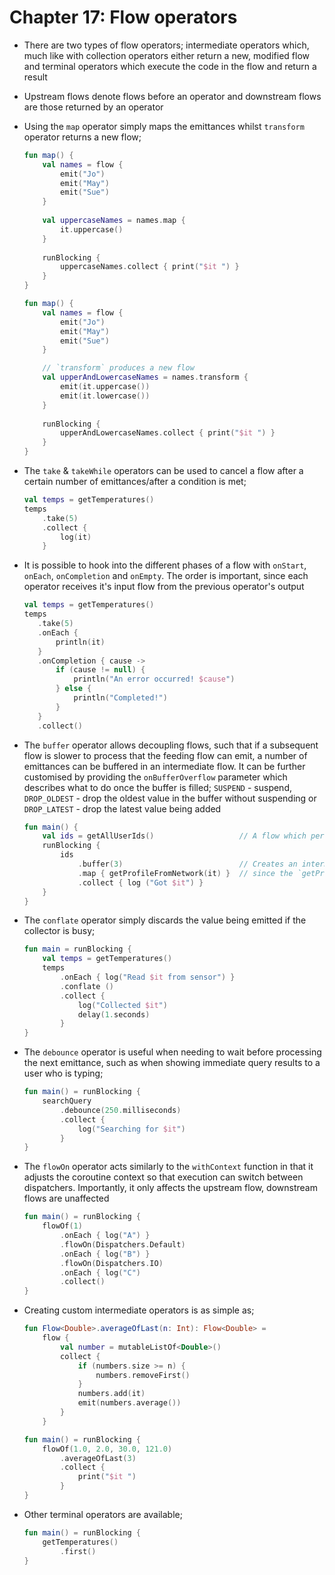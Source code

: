 # Chapter 17: Flow operators

- There are two types of flow operators; intermediate operators which, much like with collection operators either return a new, modified flow and terminal operators which execute the code in the flow and return a result

- Upstream flows denote flows before an operator and downstream flows are those returned by an operator

- Using the `map` operator simply maps the emittances whilst `transform` operator returns a new flow;
    ```kotlin
    fun map() {
        val names = flow {
            emit("Jo")
            emit("May")
            emit("Sue")
        }
        
        val uppercaseNames = names.map {
            it.uppercase()
        }
        
        runBlocking {
            uppercaseNames.collect { print("$it ") }
        }
    }

    fun map() {
        val names = flow {
            emit("Jo")
            emit("May")
            emit("Sue")
        }

        // `transform` produces a new flow
        val upperAndLowercaseNames = names.transform {
            emit(it.uppercase())
            emit(it.lowercase())
        }
        
        runBlocking {
            upperAndLowercaseNames.collect { print("$it ") }
        }
    }
    ```

- The `take` & `takeWhile` operators can be used to cancel a flow after a certain number of emittances/after a condition is met;
    ```kotlin
    val temps = getTemperatures()
    temps
        .take(5)
        .collect {
            log(it)
        }
    ```

- It is possible to hook into the different phases of a flow with `onStart`, `onEach`, `onCompletion` and `onEmpty`. The order is important, since each operator receives it's input flow from the previous operator's output
     ```kotlin
    val temps = getTemperatures()
    temps
        .take(5)
        .onEach {
            println(it)
        }
        .onCompletion { cause ->
            if (cause != null) {
                println("An error occurred! $cause")
            } else {
                println("Completed!")
            }
        }
        .collect()
    ```

- The `buffer` operator allows decoupling flows, such that if a subsequent flow is slower to process that the feeding flow can emit, a number of emittances can be buffered in an intermediate flow. It can be further customised by providing the `onBufferOverflow` parameter which describes what to do once the buffer is filled; `SUSPEND` - suspend, `DROP_OLDEST` - drop the oldest value in the buffer without suspending or `DROP_LATEST` - drop the latest value being added
    ```kotlin
    fun main() {
        val ids = getAllUserIds()                   // A flow which performs some local database retrieval
        runBlocking {
            ids
                .buffer(3)                          // Creates an intermediate buffer flow to accept IDs as they are retrieved from the `getAllUserIds()` flow
                .map { getProfileFromNetwork(it) }  // since the `getProfileFromNetwork` function s much slower to retrieve it's data
                .collect { log ("Got $it") }
        }
    }
    ```

- The `conflate` operator simply discards the value being emitted if the collector is busy;
    ```kotlin
    fun main = runBlocking {
        val temps = getTemperatures()
        temps
            .onEach { log("Read $it from sensor") }
            .conflate ()
            .collect {
                log("Collected $it")
                delay(1.seconds)
            }
    }
    ```

- The `debounce` operator is useful when needing to wait before processing the next emittance, such as when showing immediate query results to a user who is typing;
    ```kotlin
    fun main() = runBlocking {
        searchQuery
            .debounce(250.milliseconds)
            .collect {
                log("Searching for $it")
            }
    }
    ```

- The `flowOn` operator acts similarly to the `withContext` function in that it adjusts the coroutine context so that execution can switch between dispatchers. Importantly, it only affects the upstream flow, downstream flows are unaffected
    ```kotlin
    fun main() = runBlocking {
        flowOf(1)
            .onEach { log("A") }
            .flowOn(Dispatchers.Default)
            .onEach { log("B") }
            .flowOn(Dispatchers.IO)
            .onEach { log("C")
            .collect()
    }
    ```

- Creating custom intermediate operators is as simple as;
    ```kotlin
    fun Flow<Double>.averageOfLast(n: Int): Flow<Double> =
        flow {
            val number = mutableListOf<Double>()
            collect {
                if (numbers.size >= n) {
                    numbers.removeFirst()
                }
                numbers.add(it)
                emit(numbers.average())
            }
        }
    
    fun main() = runBlocking {
        flowOf(1.0, 2.0, 30.0, 121.0)
            .averageOfLast(3)
            .collect {
                print("$it ")
            }
    }
    ```

- Other terminal operators are available;
    ```kotlin
    fun main() = runBlocking {
        getTemperatures()
            .first()
    }
    ```

